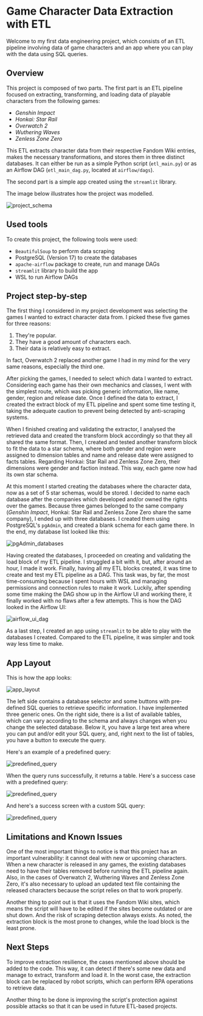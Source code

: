 # Game Character Data Extraction with ETL

Welcome to my first data engineering project, which consists of an ETL pipeline involving data of game characters and an app where you can play with the data using SQL queries.

## Overview

This project is composed of two parts. The first part is an ETL pipeline focused on extracting, transforming, and loading data of playable characters from the following games:
- *Genshin Impact*
- *Honkai: Star Rail*
- *Overwatch 2*
- *Wuthering Waves*
- *Zenless Zone Zero*

This ETL extracts character data from their respective Fandom Wiki entries, makes the necessary transformations, and stores them in three distinct databases. It can either be run as a simple Python script (`etl_main.py`) or as an Airflow DAG (`etl_main_dag.py`, located at `airflow/dags`).

The second part is a simple app created using the `streamlit` library.

The image below illustrates how the project was modelled.

![project_schema](img/project_structure.png)

## Used tools

To create this project, the following tools were used:
- `BeautifulSoup` to perform data scraping
- PostgreSQL (Version 17) to create the databases
- `apache-airflow` package to create, run and manage DAGs
- `streamlit` library to build the app
- WSL to run Airflow DAGs

## Project step-by-step

The first thing I considered in my project development was selecting the games I wanted to extract character data from. I picked these five games for three reasons:

1. They're popular.
2. They have a good amount of characters each.
3. Their data is relatively easy to extract.

In fact, Overwatch 2 replaced another game I had in my mind for the very same reasons, especially the third one.

After picking the games, I needed to select which data I wanted to extract. Considering each game has their own mechanics and classes, I went with the simplest route, which was picking generic information, like name, gender, region and release date. Once I defined the data to extract, I created the extract block of my ETL pipeline and spent some time testing it, taking the adequate caution to prevent being detected by anti-scraping systems. 

When I finished creating and validating the extractor, I analysed the retrieved data and created the transform block accordingly so that they all shared the same format. Then, I created and tested another transform block to fit the data to a star schema, where both gender and region were assigned to dimension tables and name and release date were assigned to facts tables. Regarding Honkai: Star Rail and Zenless Zone Zero, their dimensions were gender and faction instead. This way, each game now had its own star schema.

At this moment I started creating the databases where the character data, now as a set of 5 star schemas, would be stored. I decided to name each database after the companies which developed and/or owned the rights over the games. Because three games belonged to the same company (*Genshin Impact*, Honkai: Star Rail and Zenless Zone Zero share the same company), I ended up with three databases. I created them using PostgreSQL's `pgAdmin`, and created a blank schema for each game there. In the end, my database list looked like this:

![pgAdmin_databases](img/pgAdmin_screen.png)

Having created the databases, I proceeded on creating and validating the load block of my ETL pipeline. I struggled a bit with it, but, after around an hour, I made it work. Finally, having all my ETL blocks created, it was time to create and test my ETL pipeline as a DAG. This task was, by far, the most time-consuming because I spent hours with WSL and managing permissions and connection rules to make it work. Luckily, after spending some time making the DAG show up in the Airflow UI and working there, it finally worked with no flaws after a few attempts. This is how the DAG looked in the Airflow UI:

![airflow_ui_dag](img/airflow_dag_screen.png)

As a last step, I created an app using `streamlit` to be able to play with the databases I created. Compared to the ETL pipeline, it was simpler and took way less time to make.

## App Layout

This is how the app looks:

![app_layout](img/app_interface.png)

The left side contains a database selector and some buttons with pre-defined SQL queries to retrieve specific information. I have implemented three generic ones. On the right side, there is a list of available tables, which can vary according to the schema and always changes when you change the selected database. Below it, you have a large text area where you can put and/or edit your SQL query, and, right next to the list of tables, you have a button to execute the query.

Here's an example of a predefined query:

![predefined_query](img/predefined_query.png)

When the query runs successfully, it returns a table. Here's a success case with a predefined query:

![predefined_query](img/predefined_query_success.png)

And here's a success screen with a custom SQL query:

![predefined_query](img/custom_query_success.png)

## Limitations and Known Issues

One of the most important things to notice is that this project has an important vulnerability: it cannot deal with new or upcoming characters. When a new character is released in any games, the existing databases need to have their tables removed before running the ETL pipeline again. Also, in the cases of Overwatch 2, Wuthering Waves and Zenless Zone Zero, it's also necessary to upload an updated text file containing the released characters because the script relies on that to work properly. 

Another thing to point out is that it uses the Fandom Wiki sites, which means the script will have to be edited if the sites become outdated or are shut down. And the risk of scraping detection always exists. As noted, the extraction block is the most prone to changes, while the load block is the least prone.

## Next Steps

To improve extraction resilience, the cases mentioned above should be added to the code. This way, it can detect if there's some new data and manage to extract, transform and load it. In the worst case, the extraction block can be replaced by robot scripts, which can perform RPA operations to retrieve data.

Another thing to be done is improving the script's protection against possible attacks so that it can be used in future ETL-based projects.
